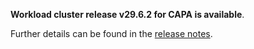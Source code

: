 **Workload cluster release v29.6.2 for CAPA is available**.

Further details can be found in the [release notes](https://docs.giantswarm.io/changes/workload-cluster-releases-capa/releases/aws-29.6.2).
